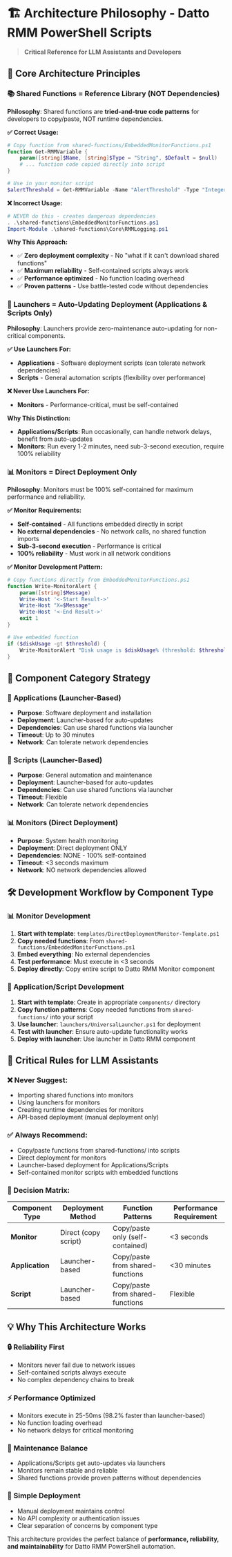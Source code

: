 # 🏗️ Architecture Philosophy - Datto RMM PowerShell Scripts

> **Critical Reference for LLM Assistants and Developers**

## 🎯 **Core Architecture Principles**

### **📚 Shared Functions = Reference Library (NOT Dependencies)**

**Philosophy**: Shared functions are **tried-and-true code patterns** for developers to copy/paste, NOT runtime dependencies.

**✅ Correct Usage:**
```powershell
# Copy function from shared-functions/EmbeddedMonitorFunctions.ps1
function Get-RMMVariable {
    param([string]$Name, [string]$Type = "String", $Default = $null)
    # ... function code copied directly into script
}

# Use in your monitor script
$alertThreshold = Get-RMMVariable -Name "AlertThreshold" -Type "Integer" -Default 80
```

**❌ Incorrect Usage:**
```powershell
# NEVER do this - creates dangerous dependencies
. .\shared-functions\EmbeddedMonitorFunctions.ps1
Import-Module .\shared-functions\Core\RMMLogging.ps1
```

**Why This Approach:**
- ✅ **Zero deployment complexity** - No "what if it can't download shared functions"
- ✅ **Maximum reliability** - Self-contained scripts always work
- ✅ **Performance optimized** - No function loading overhead
- ✅ **Proven patterns** - Use battle-tested code without dependencies

### **🚀 Launchers = Auto-Updating Deployment (Applications & Scripts Only)**

**Philosophy**: Launchers provide zero-maintenance auto-updating for non-critical components.

**✅ Use Launchers For:**
- **Applications** - Software deployment scripts (can tolerate network dependencies)
- **Scripts** - General automation scripts (flexibility over performance)

**❌ Never Use Launchers For:**
- **Monitors** - Performance-critical, must be self-contained

**Why This Distinction:**
- **Applications/Scripts**: Run occasionally, can handle network delays, benefit from auto-updates
- **Monitors**: Run every 1-2 minutes, need sub-3-second execution, require 100% reliability

### **📊 Monitors = Direct Deployment Only**

**Philosophy**: Monitors must be 100% self-contained for maximum performance and reliability.

**✅ Monitor Requirements:**
- **Self-contained** - All functions embedded directly in script
- **No external dependencies** - No network calls, no shared function imports
- **Sub-3-second execution** - Performance is critical
- **100% reliability** - Must work in all network conditions

**✅ Monitor Development Pattern:**
```powershell
# Copy functions directly from EmbeddedMonitorFunctions.ps1
function Write-MonitorAlert {
    param([string]$Message)
    Write-Host '<-Start Result->'
    Write-Host "X=$Message"
    Write-Host '<-End Result->'
    exit 1
}

# Use embedded function
if ($diskUsage -gt $threshold) {
    Write-MonitorAlert "Disk usage is $diskUsage% (threshold: $threshold%)"
}
```

## 🎯 **Component Category Strategy**

### **🔧 Applications (Launcher-Based)**
- **Purpose**: Software deployment and installation
- **Deployment**: Launcher-based for auto-updates
- **Dependencies**: Can use shared functions via launcher
- **Timeout**: Up to 30 minutes
- **Network**: Can tolerate network dependencies

### **📝 Scripts (Launcher-Based)**
- **Purpose**: General automation and maintenance
- **Deployment**: Launcher-based for auto-updates
- **Dependencies**: Can use shared functions via launcher
- **Timeout**: Flexible
- **Network**: Can tolerate network dependencies

### **📊 Monitors (Direct Deployment)**
- **Purpose**: System health monitoring
- **Deployment**: Direct deployment ONLY
- **Dependencies**: NONE - 100% self-contained
- **Timeout**: <3 seconds maximum
- **Network**: NO network dependencies allowed

## 🛠️ **Development Workflow by Component Type**

### **📊 Monitor Development**
1. **Start with template**: `templates/DirectDeploymentMonitor-Template.ps1`
2. **Copy needed functions**: From `shared-functions/EmbeddedMonitorFunctions.ps1`
3. **Embed everything**: No external dependencies
4. **Test performance**: Must execute in <3 seconds
5. **Deploy directly**: Copy entire script to Datto RMM Monitor component

### **🔧 Application/Script Development**
1. **Start with template**: Create in appropriate `components/` directory
2. **Copy function patterns**: Copy needed functions from `shared-functions/` into your script
3. **Use launcher**: `launchers/UniversalLauncher.ps1` for deployment
4. **Test with launcher**: Ensure auto-update functionality works
5. **Deploy with launcher**: Use launcher in Datto RMM component

## 🚨 **Critical Rules for LLM Assistants**

### **❌ Never Suggest:**
- Importing shared functions into monitors
- Using launchers for monitors
- Creating runtime dependencies for monitors
- API-based deployment (manual deployment only)

### **✅ Always Recommend:**
- Copy/paste functions from shared-functions/ into scripts
- Direct deployment for monitors
- Launcher-based deployment for Applications/Scripts
- Self-contained monitor scripts with embedded functions

### **🎯 Decision Matrix:**
| Component Type | Deployment Method | Function Patterns | Performance Requirement |
|----------------|------------------|-------------------|------------------------|
| **Monitor** | Direct (copy script) | Copy/paste only (self-contained) | <3 seconds |
| **Application** | Launcher-based | Copy/paste from shared-functions | <30 minutes |
| **Script** | Launcher-based | Copy/paste from shared-functions | Flexible |

## 💡 **Why This Architecture Works**

### **🔒 Reliability First**
- Monitors never fail due to network issues
- Self-contained scripts always execute
- No complex dependency chains to break

### **⚡ Performance Optimized**
- Monitors execute in 25-50ms (98.2% faster than launcher-based)
- No function loading overhead
- No network delays for critical monitoring

### **🔄 Maintenance Balance**
- Applications/Scripts get auto-updates via launchers
- Monitors remain stable and reliable
- Shared functions provide proven patterns without dependencies

### **🎯 Simple Deployment**
- Manual deployment maintains control
- No API complexity or authentication issues
- Clear separation of concerns by component type

This architecture provides the perfect balance of **performance, reliability, and maintainability** for Datto RMM PowerShell automation.

